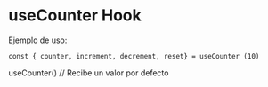 # useCounter Hook

Ejemplo de uso: 

```
const { counter, increment, decrement, reset} = useCounter (10)
```

useCounter() // Recibe un valor por defecto